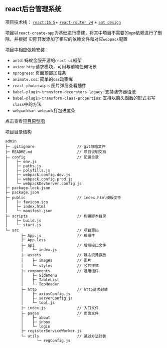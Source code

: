 ## react后台管理系统
项目技术栈： [`react:16.5`](https://react.docschina.org/)+ 
[`react-router v4`](https://reacttraining.com/react-router/web/guides/philosophy) + 
[`ant design`](https://ant.design/index-cn)

项目以`react-create-app`为基础进行搭建，将其中项目不需要的`npm`依赖进行了删除，并根据
实际开发添加了相应的依赖文件和对应`webpack`配置

项目中相应依赖安装：
* `antd`: 蚂蚁金服开源的`react ui`框架
* `axios`: `http`请求模块，可用与前端任何场景
* `nprogress`: 页面顶部加载条
* `animate.css`: 简单的`css`动画库
* `react-photoswipe`: 图片弹层查看插件
* `babel-plugin-transform-decorators-legacy`: 支持装饰器语法
* `babel-plugin-transform-class-properties`: 支持以箭头函数的形式书写`class`中的方法
* `webpackbar`: `webpack`打包进度条

点击查看[项目原型图](https://vze48j.axshare.com)

项目目录结构
```
admin
├─ .gitignore                   // git忽略文件
├─ README.md                    // 项目说明文档
├─ config                       // 配置目录
│    ├─ env.js
│    ├─ paths.js
│    ├─ polyfills.js
│    ├─ webpack.config.dev.js
│    ├─ webpack.config.prod.js
│    └─ webpackDevServer.config.js
├─ package-lock.json
├─ package.json
├─ public                       // index.html模板文件
│    ├─ favicon.ico
│    ├─ index.html
│    └─ manifest.json
├─ scripts                      // 构建脚本目录
│    ├─ build.js
│    └─ start.js
└─ src                          // 项目源码
       ├─ App.js                // 根组件
       ├─ App.less
       ├─ api                   // 后端接口文件
       │    └─ index.js
       ├─ assets                // 静态资源存放
       │    ├─ images           // 图片
       │    └─ styles           // 公共样式
       ├─ components            // 通用组件
       │    ├─ SideMenu
       │    ├─ TableList
       │    └─ TopHeader
       ├─ http                  // http请求封装
       │    ├─ axiosConfig.js
       │    ├─ serverConfig.js
       │    └─ tool.js
       ├─ index.js              // 入口文件
       ├─ pages                 // 页面文件
       │    ├─ about
       │    ├─ inbox
       │    └─ login
       ├─ registerServiceWorker.js
       └─ utils                 // 通过方法封装
              └─ regConfig.js   
```